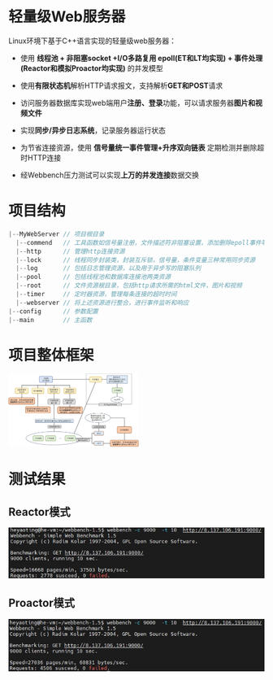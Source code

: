 # 轻量级Web服务器

Linux环境下基于C++语言实现的轻量级web服务器：

- 使用 **线程池 + 非阻塞socket +I/O多路复用 epoll(ET和LT均实现) + 事件处理(Reactor和模拟Proactor均实现)** 的并发模型

- 使用**有限状态机**解析HTTP请求报文，支持解析**GET和POST**请求

- 访问服务器数据库实现web端用户**注册、登录**功能，可以请求服务器**图片和视频文件**

- 实现**同步/异步日志系统**，记录服务器运行状态

- 为节省连接资源，使用 **信号量统一事件管理+升序双向链表** 定期检测并删除超时HTTP连接

- 经Webbench压力测试可以实现**上万的并发连接**数据交换

  

# 项目结构

```c++
|--MyWebServer // 项目根目录
  |--commend   // 工具函数如信号量注册，文件描述符非阻塞设置，添加删除epoll事件等...
  |--http	   // 管理http连接资源
  |--lock      // 线程同步封装类，封装互斥锁，信号量，条件变量三种常用同步资源
  |--log       // 包括日志管理资源，以及用于异步写的阻塞队列
  |--pool      // 包括线程池和数据库连接池两类资源
  |--root	   // 文件资源根目录，包括http请求所需的html文件，图片和视频
  |--timer     // 定时器资源，管理每条连接的超时时间
  |--webserver // 将上述资源进行整合，进行事件监听和响应
|--config      // 参数配置
|--main		   // 主函数
```

# 项目整体框架

<img src=".\root\frame.jpg" style="zoom: 25%;" />

# 测试结果

## Reactor模式

![](.\root\Reactor.jpg)

## Proactor模式

![](.\root\Proactor.jpg)